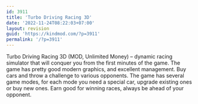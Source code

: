 ```yaml
---
id: 3911
title: 'Turbo Driving Racing 3D'
date: '2022-11-24T08:22:03+07:00'
layout: revision
guid: 'https://kindmod.com/?p=3911'
permalink: '/?p=3911'
---
```


Turbo Driving Racing 3D (MOD, Unlimited Money) – dynamic racing simulator that will conquer you from the first minutes of the game. The game has pretty good modern graphics, and excellent management. Buy cars and throw a challenge to various opponents. The game has several game modes, for each mode you need a special car, upgrade existing ones or buy new ones. Earn good for winning races, always be ahead of your opponent.